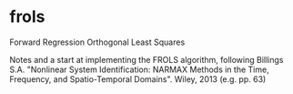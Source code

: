 # frols
Forward Regression Orthogonal Least Squares

Notes and a start at implementing the FROLS algorithm, following 
Billings S.A. "Nonlinear System Identification: NARMAX Methods in the Time, Frequency, and Spatio-Temporal Domains". Wiley, 2013
(e.g. pp. 63)
